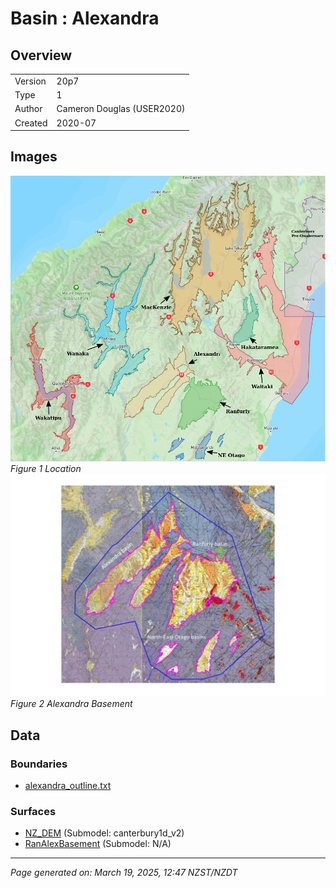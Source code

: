 # Basin : Alexandra

## Overview
|         |                     |
|---------|---------------------|
| Version | 20p7           |
| Type    | 1        |
| Author  | Cameron Douglas (USER2020)            |
| Created | 2020-07           |


## Images
![](../images/basins/SI_mid.png)
*Figure 1 Location*
![](../images/basins/alexandra-ranfurly_basins_classification_v2-page-001.jpg)
*Figure 2 Alexandra Basement*

## Data
### Boundaries
- [alexandra_outline.txt](../../velocity_modelling/Data/USER20_BASINS/alexandra_outline.txt)

### Surfaces
- [NZ_DEM](../../velocity_modelling/Data/DEM/NZ_DEM_HD.in) (Submodel: canterbury1d_v2)
- [RanAlexBasement](../../velocity_modelling/Data/USER20_BASINS/ran-alex_proj_WGS84.in) (Submodel: N/A)

---
*Page generated on: March 19, 2025, 12:47 NZST/NZDT*
